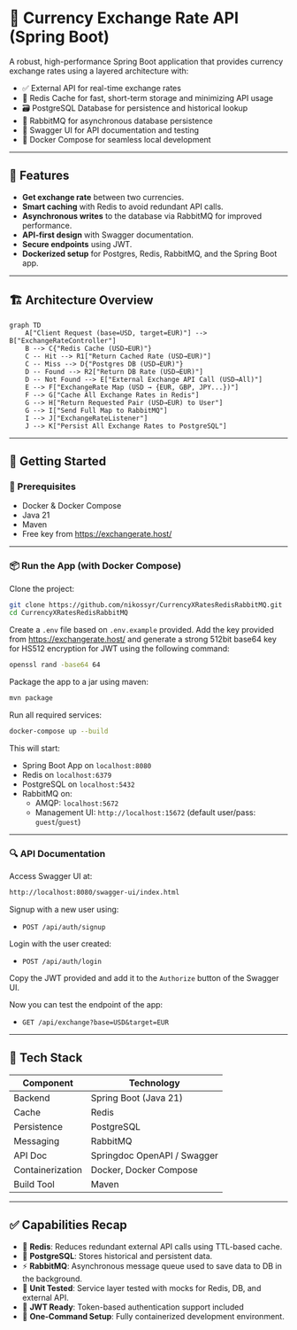 # 💱 Currency Exchange Rate API (Spring Boot)

A robust, high-performance Spring Boot application that provides currency exchange rates using a layered architecture
with:

- ✅ External API for real-time exchange rates
- 🧠 Redis Cache for fast, short-term storage and minimizing API usage
- 🗃 PostgreSQL Database for persistence and historical lookup
- 📨 RabbitMQ for asynchronous database persistence
- 📘 Swagger UI for API documentation and testing
- 🐳 Docker Compose for seamless local development

---

## 🧩 Features

- **Get exchange rate** between two currencies.
- **Smart caching** with Redis to avoid redundant API calls.
- **Asynchronous writes** to the database via RabbitMQ for improved performance.
- **API-first design** with Swagger documentation.
- **Secure endpoints** using JWT.
- **Dockerized setup** for Postgres, Redis, RabbitMQ, and the Spring Boot app.

---

## 🏗 Architecture Overview

```mermaid
graph TD
    A["Client Request (base=USD, target=EUR)"] --> B["ExchangeRateController"]
    B --> C{"Redis Cache (USD→EUR)"}
    C -- Hit --> R1["Return Cached Rate (USD→EUR)"]
    C -- Miss --> D{"Postgres DB (USD→EUR)"}
    D -- Found --> R2["Return DB Rate (USD→EUR)"]
    D -- Not Found --> E["External Exchange API Call (USD→All)"]
    E --> F["ExchangeRate Map (USD → {EUR, GBP, JPY...})"]
    F --> G["Cache All Exchange Rates in Redis"]
    G --> H["Return Requested Pair (USD→EUR) to User"]
    G --> I["Send Full Map to RabbitMQ"]
    I --> J["ExchangeRateListener"]
    J --> K["Persist All Exchange Rates to PostgreSQL"]
```

---

## 🚀 Getting Started

### 🔧 Prerequisites

- Docker & Docker Compose
- Java 21
- Maven
- Free key from https://exchangerate.host/

---

### 📦 Run the App (with Docker Compose)

Clone the project:

```bash
git clone https://github.com/nikossyr/CurrencyXRatesRedisRabbitMQ.git
cd CurrencyXRatesRedisRabbitMQ
```

Create a `.env` file based on `.env.example` provided. Add the key provided from https://exchangerate.host/
and generate a strong 512bit base64 key for HS512 encryption for JWT using the following command:

```bash
openssl rand -base64 64
```

Package the app to a jar using maven:

```bash
mvn package
```

Run all required services:

```bash
docker-compose up --build
```

This will start:

- Spring Boot App on `localhost:8080`
- Redis on `localhost:6379`
- PostgreSQL on `localhost:5432`
- RabbitMQ on:
    - AMQP: `localhost:5672`
    - Management UI: `http://localhost:15672` (default user/pass: `guest`/`guest`)

---

### 🔍 API Documentation

Access Swagger UI at:

```bash
http://localhost:8080/swagger-ui/index.html
```

Signup with a new user using:

- `POST /api/auth/signup`

Login with the user created:

- `POST /api/auth/login`

Copy the JWT provided and add it to the `Authorize` button of the Swagger UI.

Now you can test the endpoint of the app:

- `GET /api/exchange?base=USD&target=EUR`

---

## 🧰 Tech Stack

| Component        | Technology                  |
|------------------|-----------------------------|
| Backend          | Spring Boot (Java 21)       |
| Cache            | Redis                       |
| Persistence      | PostgreSQL                  |
| Messaging        | RabbitMQ                    |
| API Doc          | Springdoc OpenAPI / Swagger |
| Containerization | Docker, Docker Compose      |
| Build Tool       | Maven                       |

---

## ✅ Capabilities Recap

- 🔁 **Redis**: Reduces redundant external API calls using TTL-based cache.
- 💾 **PostgreSQL**: Stores historical and persistent data.
- ⚡ **RabbitMQ**: Asynchronous message queue used to save data to DB in the background.
- 🧪 **Unit Tested**: Service layer tested with mocks for Redis, DB, and external API.
- 🔐 **JWT Ready**: Token-based authentication support included
- 🐳 **One-Command Setup**: Fully containerized development environment.